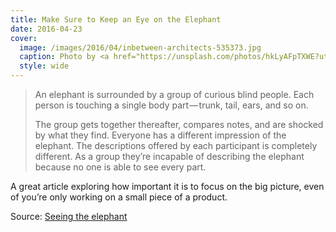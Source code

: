 ```yaml
---
title: Make Sure to Keep an Eye on the Elephant
date: 2016-04-23
cover:
  image: /images/2016/04/inbetween-architects-535373.jpg
  caption: Photo by <a href="https://unsplash.com/photos/hkLyAFpTXWE?utm_source=unsplash&utm_medium=referral&utm_content=creditCopyText">Inbetween Architects</a> on <a href="https://unsplash.com/?utm_source=unsplash&utm_medium=referral&utm_content=creditCopyText">Unsplash</a>
  style: wide
---
```


> An elephant is surrounded by a group of curious blind people. Each person is touching a single body part — trunk, tail, ears, and so on.
>
> The group gets together thereafter, compares notes, and are shocked by what they find. Everyone has a different impression of the elephant. The descriptions offered by each participant is completely different. As a group they’re incapable of describing the elephant because no one is able to see every part.

A great article exploring how important it is to focus on the big picture, even of you’re only working on a small piece of a product.

Source: [Seeing the elephant](https://medium.com/@tdominey/seeing-the-elephant-57d4c91c2733#.3cn2hnhs6)
